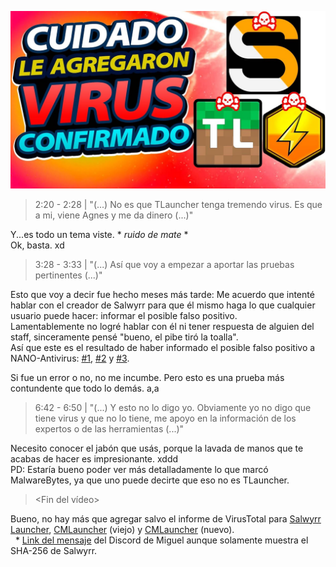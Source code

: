 [![CUIDADO!!! Le agregaron VIRUS: Salwyrr - CM - TLauncher](../../src/img/Vid-10-Thumb.jpg)](https://www.youtube.com/watch?v=ewlTgUrDJa0)

> 2:20 - 2:28 | "(...) No es que TLauncher tenga tremendo virus. Es que a mi, viene Agnes y me da dinero (...)"

Y...es todo un tema viste. \* *ruido de mate* \*\
Ok, basta. xd

> 3:28 - 3:33 | "(...) Así que voy a empezar a aportar las pruebas pertinentes (...)"

Esto que voy a decir fue hecho meses más tarde:
Me acuerdo que intenté hablar con el creador de Salwyrr para que él mismo haga lo que cualquier usuario puede hacer: informar el posible falso positivo.\
Lamentablemente no logré hablar con él ni tener respuesta de alguien del staff, sinceramente pensé "bueno, el pibe tiró la toalla".\
Así que este es el resultado de haber informado el posible falso positivo a NANO-Antivirus: [#1](src/img/Salwyrr-NANO-01.png), [#2](src/img/Salwyrr-NANO-02.png) y [#3](src/img/Salwyrr-NANO-03.png).

Si fue un error o no, no me incumbe. Pero esto es una prueba más contundente que todo lo demás. a,a

> 6:42 - 6:50 | "(...) Y esto no lo digo yo. Obviamente yo no digo que tiene virus y que no lo tiene, me apoyo en la información de los expertos o de las herramientas (...)"

Necesito conocer el jabón que usás, porque la lavada de manos que te acabas de hacer es impresionante. xddd\
PD: Estaría bueno poder ver más detalladamente lo que marcó MalwareBytes, ya que uno puede decirte que eso no es TLauncher.

> <Fin del vídeo>

Bueno, no hay más que agregar salvo el informe de VirusTotal para [Salwyrr Launcher](https://www.virustotal.com/gui/file/f018c09f5f093f5aa02fe54efb36d2c79382da298bdd16731f22a51ad69bf240), [CMLauncher](https://www.virustotal.com/gui/file/aaa97277a05d8f2ae63b523f08153871eef5fc50b498b9a6c75e9fe9e32da4b0) (viejo) y [CMLauncher](https://www.virustotal.com/gui/file/4e92a0f786e8e23b70879c09a112b16497efca1c3b10f4d69e44aa5da384cee6) (nuevo).\
&nbsp; \* [Link del mensaje](https://discord.com/channels/612373280900513842/1069410811988156496/1098004316217954384) del Discord de Miguel aunque solamente muestra el SHA-256 de Salwyrr.

